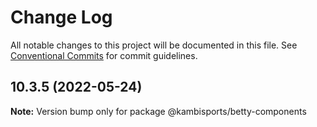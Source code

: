 # Change Log

All notable changes to this project will be documented in this file.
See [Conventional Commits](https://conventionalcommits.org) for commit guidelines.

## 10.3.5 (2022-05-24)

**Note:** Version bump only for package @kambisports/betty-components
